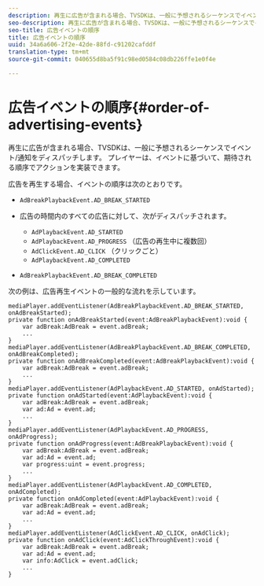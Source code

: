 ```yaml
---
description: 再生に広告が含まれる場合、TVSDKは、一般に予想されるシーケンスでイベント/通知をディスパッチします。 プレイヤーは、イベントに基づいて、期待される順序でアクションを実装できます。
seo-description: 再生に広告が含まれる場合、TVSDKは、一般に予想されるシーケンスでイベント/通知をディスパッチします。 プレイヤーは、イベントに基づいて、期待される順序でアクションを実装できます。
seo-title: 広告イベントの順序
title: 広告イベントの順序
uuid: 34a6a606-2f2e-42de-88fd-c91202cafddf
translation-type: tm+mt
source-git-commit: 040655d8ba5f91c98ed0584c08db226ffe1e0f4e

---
```



# 広告イベントの順序{#order-of-advertising-events}

再生に広告が含まれる場合、TVSDKは、一般に予想されるシーケンスでイベント/通知をディスパッチします。 プレイヤーは、イベントに基づいて、期待される順序でアクションを実装できます。

<!--<a id="section_69E3CCBC57BB48399799876E83908348"></a>-->

広告を再生する場合、イベントの順序は次のとおりです。

* `AdBreakPlaybackEvent.AD_BREAK_STARTED`
* 広告の時間内のすべての広告に対して、次がディスパッチされます。

   * `AdPlaybackEvent.AD_STARTED`
   * `AdPlaybackEvent.AD_PROGRESS` （広告の再生中に複数回）
   * `AdClickEvent.AD_CLICK` （クリックごと）
   * `AdPlaybackEvent.AD_COMPLETED`

* `AdBreakPlaybackEvent.AD_BREAK_COMPLETED`

次の例は、広告再生イベントの一般的な流れを示しています。

```
mediaPlayer.addEventListener(AdBreakPlaybackEvent.AD_BREAK_STARTED, onAdBreakStarted); 
private function onAdBreakStarted(event:AdBreakPlaybackEvent):void { 
    var adBreak:AdBreak = event.adBreak; 
    ... 
} 
mediaPlayer.addEventListener(AdBreakPlaybackEvent.AD_BREAK_COMPLETED, onAdBreakCompleted); 
private function onAdBreakCompleted(event:AdBreakPlaybackEvent):void { 
    var adBreak:AdBreak = event.adBreak; 
    ... 
} 
mediaPlayer.addEventListener(AdPlaybackEvent.AD_STARTED, onAdStarted); 
private function onAdStarted(event:AdPlaybackEvent):void { 
    var adBreak:AdBreak = event.adBreak; 
    var ad:Ad = event.ad; 
    ... 
} 
mediaPlayer.addEventListener(AdPlaybackEvent.AD_PROGRESS, onAdProgress); 
private function onAdProgress(event:AdBreakPlaybackEvent):void { 
    var adBreak:AdBreak = event.adBreak; 
    var ad:Ad = event.ad;  
    var progress:uint = event.progress; 
    ... 
} 
mediaPlayer.addEventListener(AdPlaybackEvent.AD_COMPLETED, onAdCompleted); 
private function onAdCompleted(event:AdPlaybackEvent):void { 
    var adBreak:AdBreak = event.adBreak; 
    var ad:Ad = event.ad; 
    ... 
} 
mediaPlayer.addEventListener(AdClickEvent.AD_CLICK, onAdClick); 
private function onAdClick(event:AdClickThroughEvent):void { 
    var adBreak:AdBreak = event.adBreak; 
    var ad:Ad = event.ad; 
    var info:AdClick = event.adClick; 
    ... 
} 
```

